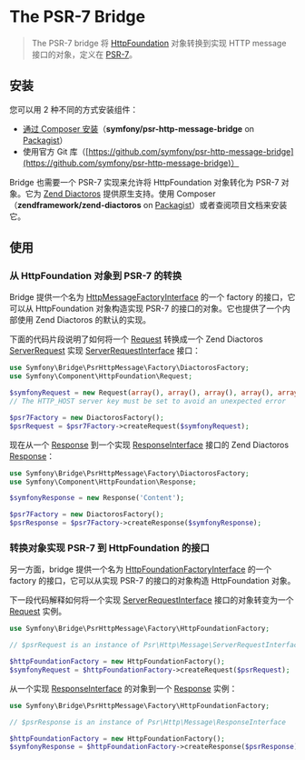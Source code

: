 # The PSR-7 Bridge

> The PSR-7 bridge 将 [HttpFoundation](http://symfony.com/doc/current/components/http_foundation/index.html) 对象转换到实现 HTTP message 接口的对象，定义在 [PSR-7](http://www.php-fig.org/psr/psr-7/)。

## 安装

您可以用 2 种不同的方式安装组件：

- [通过 Composer 安装](http://symfony.com/doc/current/components/using_components.html)（**symfony/psr-http-message-bridge** on [Packagist](https://packagist.org/packages/symfony/psr-http-message-bridge)）
- 使用官方 Git 库（[https://github.com/symfony/psr-http-message-bridge](https://github.com/symfony/psr-http-message-bridge)）

Bridge 也需要一个 PSR-7 实现来允许将 HttpFoundation 对象转化为 PSR-7 对象。它为 [Zend Diactoros](https://github.com/zendframework/zend-diactoros) 提供原生支持。使用 Composer（**zendframework/zend-diactoros** on [Packagist](https://packagist.org/packages/symfony/psr-http-message-bridge)）或者查阅项目文档来安装它。

## 使用

### 从 HttpFoundation 对象到 PSR-7 的转换

Bridge 提供一个名为 [HttpMessageFactoryInterface](http://api.symfony.com/2.7/Symfony/Bridge/PsrHttpMessage/HttpMessageFactoryInterface.html) 的一个 factory 的接口，它可以从 HttpFoundation 对象构造实现 PSR-7 的接口的对象。它也提供了一个内部使用 Zend Diactoros 的默认的实现。

下面的代码片段说明了如何将一个 [Request](http://api.symfony.com/2.7/Symfony/Component/HttpFoundation/Request.html) 转换成一个 Zend Diactoros [ServerRequest](http://api.symfony.com/2.7/Zend/Diactoros/ServerRequest.html) 实现 [ServerRequestInterface](http://api.symfony.com/2.7/Psr/Http/Message/ServerRequestInterface.html) 接口：

```PHP
use Symfony\Bridge\PsrHttpMessage\Factory\DiactorosFactory;
use Symfony\Component\HttpFoundation\Request;

$symfonyRequest = new Request(array(), array(), array(), array(), array(), array('HTTP_HOST' => 'dunglas.fr'), 'Content');
// The HTTP_HOST server key must be set to avoid an unexpected error

$psr7Factory = new DiactorosFactory();
$psrRequest = $psr7Factory->createRequest($symfonyRequest);
```

现在从一个 [Response](http://api.symfony.com/2.7/Symfony/Component/HttpFoundation/Response.html) 到一个实现 [ResponseInterface](http://api.symfony.com/2.7/Psr/Http/Message/ResponseInterface.html) 接口的 Zend Diactoros [Response](http://api.symfony.com/2.7/Zend/Diactoros/Response.html)：

```PHP
use Symfony\Bridge\PsrHttpMessage\Factory\DiactorosFactory;
use Symfony\Component\HttpFoundation\Response;

$symfonyResponse = new Response('Content');

$psr7Factory = new DiactorosFactory();
$psrResponse = $psr7Factory->createResponse($symfonyResponse);
```

### 转换对象实现 PSR-7 到 HttpFoundation 的接口

另一方面，bridge 提供一个名为 [HttpFoundationFactoryInterface](http://api.symfony.com/2.7/Symfony/Bridge/PsrHttpMessage/HttpFoundationFactoryInterface.html) 的一个 factory 的接口，它可以从实现 PSR-7 的接口的对象构造 HttpFoundation 对象。

下一段代码解释如何将一个实现 [ServerRequestInterface](http://api.symfony.com/2.7/Psr/Http/Message/ServerRequestInterface.html) 接口的对象转变为一个 [Request](http://api.symfony.com/2.7/Symfony/Component/HttpFoundation/Request.html) 实例。

```PHP
use Symfony\Bridge\PsrHttpMessage\Factory\HttpFoundationFactory;

// $psrRequest is an instance of Psr\Http\Message\ServerRequestInterface

$httpFoundationFactory = new HttpFoundationFactory();
$symfonyRequest = $httpFoundationFactory->createRequest($psrRequest);
```

从一个实现 [ResponseInterface](http://api.symfony.com/2.7/Psr/Http/Message/ResponseInterface.html) 的对象到一个 [Response](http://api.symfony.com/2.7/Symfony/Component/HttpFoundation/Response.html) 实例：

```PHP
use Symfony\Bridge\PsrHttpMessage\Factory\HttpFoundationFactory;

// $psrResponse is an instance of Psr\Http\Message\ResponseInterface

$httpFoundationFactory = new HttpFoundationFactory();
$symfonyResponse = $httpFoundationFactory->createResponse($psrResponse);
```
